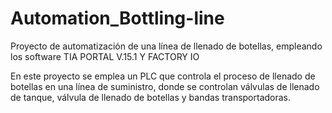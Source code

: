 # Automation_Bottling-line
Proyecto de automatización de una línea de llenado de botellas, empleando los software TIA PORTAL V.15.1 Y FACTORY IO

En este proyecto se emplea un PLC que controla el proceso de llenado de botellas en una línea de suministro, donde se controlan válvulas de llenado de tanque, válvula de llenado de botellas y bandas transportadoras.
